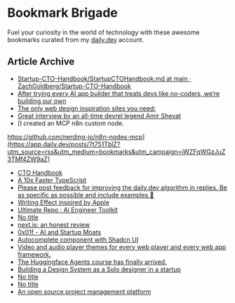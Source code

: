 # Bookmark Brigade
Fuel your curiosity in the world of technology with these awesome bookmarks curated from my [daily.dev](https://app.daily.dev/Anmol-Baranwal) account.

## Article Archive

<!-- DAILY-DEV-BOOKMARKS:START -->
- [Startup-CTO-Handbook/StartupCTOHandbook.md at main · ZachGoldberg/Startup-CTO-Handbook](https://app.daily.dev/posts/xnqiGpyR1?utm_source=rss&utm_medium=bookmarks&utm_campaign=iWZFqWGzJuZ3TMf4ZW9aZ)
- [After trying every AI app builder that treats devs like no-coders, we’re building our own](https://app.daily.dev/posts/SEws7e3Wg?utm_source=rss&utm_medium=bookmarks&utm_campaign=iWZFqWGzJuZ3TMf4ZW9aZ)
- [The only web design inspiration sites you need:](https://app.daily.dev/posts/GZxQxYsX0?utm_source=rss&utm_medium=bookmarks&utm_campaign=iWZFqWGzJuZ3TMf4ZW9aZ)
- [Great interview by an all-time devrel legend Amir Shevat](https://app.daily.dev/posts/mDHqpmbIq?utm_source=rss&utm_medium=bookmarks&utm_campaign=iWZFqWGzJuZ3TMf4ZW9aZ)
- [I created an MCP n8n custom node. 

https://github.com/nerding-io/n8n-nodes-mcp](https://app.daily.dev/posts/7t751TblZ?utm_source=rss&utm_medium=bookmarks&utm_campaign=iWZFqWGzJuZ3TMf4ZW9aZ)
- [CTO Handbook](https://app.daily.dev/posts/BykQ6djeT?utm_source=rss&utm_medium=bookmarks&utm_campaign=iWZFqWGzJuZ3TMf4ZW9aZ)
- [A 10x Faster TypeScript](https://app.daily.dev/posts/uvKh8eu8R?utm_source=rss&utm_medium=bookmarks&utm_campaign=iWZFqWGzJuZ3TMf4ZW9aZ)
- [Please post feedback for improving the daily.dev algorithm in replies. Be as specific as possible and include examples 🙌](https://app.daily.dev/posts/0tIVp59GF?utm_source=rss&utm_medium=bookmarks&utm_campaign=iWZFqWGzJuZ3TMf4ZW9aZ)
- [Writing Effect inspired by Apple](https://app.daily.dev/posts/lwpoAPBxm?utm_source=rss&utm_medium=bookmarks&utm_campaign=iWZFqWGzJuZ3TMf4ZW9aZ)
- [Ultimate Repo : Ai Engineer Toolkit](https://app.daily.dev/posts/kaJcvLLRS?utm_source=rss&utm_medium=bookmarks&utm_campaign=iWZFqWGzJuZ3TMf4ZW9aZ)
- [No title](https://app.daily.dev/posts/s3dU7ST8h?utm_source=rss&utm_medium=bookmarks&utm_campaign=iWZFqWGzJuZ3TMf4ZW9aZ)
- [next.js: an honest review](https://app.daily.dev/posts/WjSwFiurC?utm_source=rss&utm_medium=bookmarks&utm_campaign=iWZFqWGzJuZ3TMf4ZW9aZ)
- [0x01f - AI and Startup Moats](https://app.daily.dev/posts/2ihR6jM5D?utm_source=rss&utm_medium=bookmarks&utm_campaign=iWZFqWGzJuZ3TMf4ZW9aZ)
- [Autocomplete component with Shadcn UI](https://app.daily.dev/posts/mvRNcjhAk?utm_source=rss&utm_medium=bookmarks&utm_campaign=iWZFqWGzJuZ3TMf4ZW9aZ)
- [Video and audio player themes for every web player and every web app framework.](https://app.daily.dev/posts/xdJIgOzQ5?utm_source=rss&utm_medium=bookmarks&utm_campaign=iWZFqWGzJuZ3TMf4ZW9aZ)
- [The Huggingface Agents course has finally arrived.](https://app.daily.dev/posts/3qTCjJvA8?utm_source=rss&utm_medium=bookmarks&utm_campaign=iWZFqWGzJuZ3TMf4ZW9aZ)
- [Building a Design System as a Solo designer in a startup](https://app.daily.dev/posts/A7im9p3LS?utm_source=rss&utm_medium=bookmarks&utm_campaign=iWZFqWGzJuZ3TMf4ZW9aZ)
- [No title](https://app.daily.dev/posts/ChdkPLUk3?utm_source=rss&utm_medium=bookmarks&utm_campaign=iWZFqWGzJuZ3TMf4ZW9aZ)
- [No title](https://app.daily.dev/posts/X8h0Z9oP4?utm_source=rss&utm_medium=bookmarks&utm_campaign=iWZFqWGzJuZ3TMf4ZW9aZ)
- [An open source project management platform](https://app.daily.dev/posts/zvVMp9Iyj?utm_source=rss&utm_medium=bookmarks&utm_campaign=iWZFqWGzJuZ3TMf4ZW9aZ)
<!-- DAILY-DEV-BOOKMARKS:END -->
